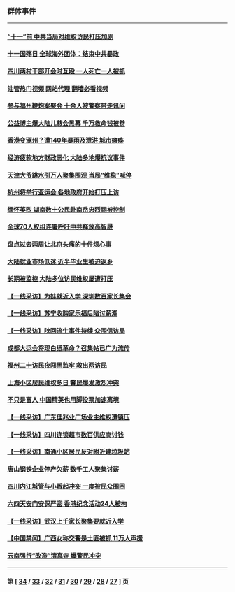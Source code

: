 ### 群体事件
---
#### [“十一”前 中共当局对维权访民打压加剧](../../pages/ncid279/n14086960.md?10111645) 
#### [十一国殇日 全球海外团体：结束中共暴政](../../pages/ncid279/n14086661.md?10111645) 
#### [四川两村干部开会时互殴 一人死亡一人被抓](../../pages/ncid279/n14081149.md?10111645) 
#### [油管热门视频 网站代理 翻墙必看视频](http://138.2.39.72:81/youtube.html?epic-marker?10111645)
#### [参与福州鞭炮案聚会 十余人被警察带走讯问](../../pages/ncid279/n14074316.md?10111645) 
#### [公益博主爆大陆儿慈会黑幕 千万救命钱被卷](../../pages/ncid279/n14072914.md?10111645) 
#### [香港变涿州？遭140年暴雨及泄洪 城市瘫痪](../../pages/ncid279/n14069515.md?10111645) 
#### [经济疲软地方财政恶化 大陆多地爆抗议事件](../../pages/ncid279/n14068568.md?10111645) 
#### [天津大爷跳水引万人聚集围观 当局“维稳”喊停](../../pages/ncid279/n14068364.md?10111645) 
#### [杭州将举行亚运会 各地政府开始打压上访](../../pages/ncid279/n14059747.md?10111645) 
#### [缅怀英烈 湖南数十公民赴南岳忠烈祠被控制](../../pages/ncid279/n14055318.md?10111645) 
#### [全球70人权组连署呼吁中共释放高智晟](../../pages/ncid279/n14055054.md?10111645) 
#### [盘点过去两周让北京头痛的十件烦心事](../../pages/ncid279/n14052654.md?10111645) 
#### [大陆就业市场低迷 近半毕业生被迫返乡](../../pages/ncid279/n14050945.md?10111645) 
#### [长期被监控 大陆多位访民维权屡遭打压](../../pages/ncid279/n14049331.md?10111645) 
#### [【一线采访】为娃就近入学 深圳数百家长集会](../../pages/ncid279/n14044246.md?10111645) 
#### [【一线采访】苏宁收购家乐福后陷讨薪潮](../../pages/ncid279/n14042224.md?10111645) 
#### [【一线采访】陕回流生事件持续 众围信访局](../../pages/ncid279/n14040242.md?10111645) 
#### [成都大运会将现白纸革命？召集帖已广为流传](../../pages/ncid279/n14033119.md?10111645) 
#### [福州二十访民夜闯黑监牢 救出两访民](../../pages/ncid279/n14031617.md?10111645) 
#### [上海小区居民维权多日 警民爆发激烈冲突](../../pages/ncid279/n14029221.md?10111645) 
#### [不只是富人 中国精英也用脚投票加速离境](../../pages/ncid279/n14029086.md?10111645) 
#### [【一线采访】广东佳兆业广场业主维权遭镇压](../../pages/ncid279/n14028175.md?10111645) 
#### [【一线采访】四川连锁超市数百供应商讨钱](../../pages/ncid279/n14025102.md?10111645) 
#### [【一线采访】南通小区居民反对附近建垃圾站](../../pages/ncid279/n14021690.md?10111645) 
#### [唐山钢铁企业停产欠薪 数千工人聚集讨薪](../../pages/ncid279/n14017404.md?10111645) 
#### [四川内江城管与小贩起冲突 一度被民众围困](../../pages/ncid279/n14015922.md?10111645) 
#### [六四天安门安保严密 香港纪念活动24人被拘](../../pages/ncid279/n14009800.md?10111645) 
#### [【一线采访】武汉上千家长聚集要就近入学](../../pages/ncid279/n14009497.md?10111645) 
#### [【中国禁闻】广西女称交警是土匪被抓 11万人声援](../../pages/ncid279/n14006869.md?10111645) 
#### [云南强行“改造”清真寺 爆警民冲突](../../pages/ncid279/n14005561.md?10111645) 

---
#### 第 [ [34](./34.md?10111645) / [33](./33.md?10111645) / [32](./32.md?10111645) / [31](./31.md?10111645) / [30](./30.md?10111645) / [29](./29.md?10111645) / [28](./28.md?10111645) / [27](./27.md?10111645) ] 页
